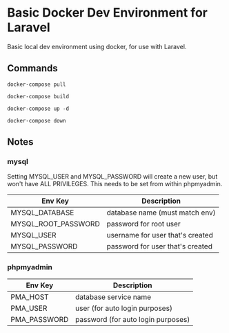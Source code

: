 # Basic Docker Dev Environment for Laravel

Basic local dev environment using docker, for use with Laravel.

## Commands

`docker-compose pull`

`docker-compose build`

`docker-compose up -d`

`docker-compose down`

## Notes

### mysql

Setting MYSQL_USER and MYSQL_PASSWORD will create a new user, but won't have ALL PRIVILEGES. This needs to be set from within phpmyadmin.

| Env Key             | Description                       | 
| ------------------- | --------------------------------- |
| MYSQL_DATABASE      | database name (must match env)    |
| MYSQL_ROOT_PASSWORD | password for root user            |
| MYSQL_USER          | username for user that's created  |
| MYSQL_PASSWORD      | password for user that's created  |


### phpmyadmin
| Env Key      | Description                        |
| ------------ | ---------------------------------- |
| PMA_HOST     | database service name              |
| PMA_USER     | user (for auto login purposes)     |
| PMA_PASSWORD | password (for auto login purposes) |
